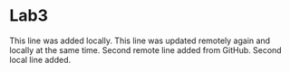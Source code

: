# Lab3
This line was added locally.
This line was updated remotely again and locally at the same time.
Second remote line added from GitHub.
Second local line added.

